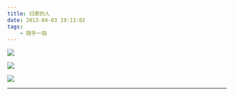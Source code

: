 ```yaml
---
title: 归家的人
date: 2013-04-03 19:13:02
tags:
    - 随手一拍
---
```


![](/img/suishouyipai/2013-04-03/1.jpg)

![](/img/suishouyipai/2013-04-03/2.jpg)

![](/img/suishouyipai/2013-04-03/3.jpg)

---
